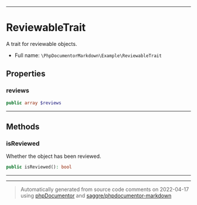 ***

# ReviewableTrait

A trait for reviewable objects.



* Full name: `\PhpDocumentorMarkdown\Example\ReviewableTrait`



## Properties


### reviews



```php
public array $reviews
```






***

## Methods


### isReviewed

Whether the object has been reviewed.

```php
public isReviewed(): bool
```











***

***
> Automatically generated from source code comments on 2022-04-17 using [phpDocumentor](http://www.phpdoc.org/) and [saggre/phpdocumentor-markdown](https://github.com/Saggre/phpDocumentor-markdown)

